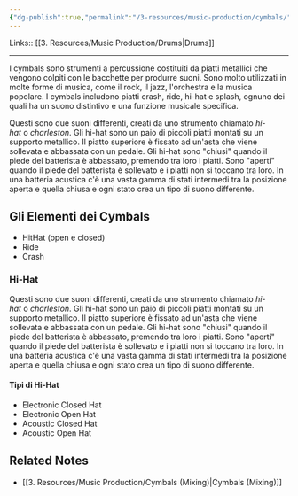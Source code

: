```yaml
---
{"dg-publish":true,"permalink":"/3-resources/music-production/cymbals/"}
---
```


Links:: [[3. Resources/Music Production/Drums\|Drums]]

---
I cymbals sono strumenti a percussione costituiti da piatti metallici che vengono colpiti con le bacchette per produrre suoni. Sono molto utilizzati in molte forme di musica, come il rock, il jazz, l'orchestra e la musica popolare. I cymbals includono piatti crash, ride, hi-hat e splash, ognuno dei quali ha un suono distintivo e una funzione musicale specifica.

Questi sono due suoni differenti, creati da uno strumento chiamato _hi-hat_ o _charleston_. Gli hi-hat sono un paio di piccoli piatti montati su un supporto metallico. Il piatto superiore è fissato ad un'asta che viene sollevata e abbassata con un pedale. Gli hi-hat sono "chiusi" quando il piede del batterista è abbassato, premendo tra loro i piatti. Sono "aperti" quando il piede del batterista è sollevato e i piatti non si toccano tra loro. In una batteria acustica c'è una vasta gamma di stati intermedi tra la posizione aperta e quella chiusa e ogni stato crea un tipo di suono differente.

## Gli Elementi dei Cymbals

- HitHat (open e closed)
- Ride
- Crash

### Hi-Hat

Questi sono due suoni differenti, creati da uno strumento chiamato _hi-hat_ o _charleston_. Gli hi-hat sono un paio di piccoli piatti montati su un supporto metallico. Il piatto superiore è fissato ad un'asta che viene sollevata e abbassata con un pedale. Gli hi-hat sono "chiusi" quando il piede del batterista è abbassato, premendo tra loro i piatti. Sono "aperti" quando il piede del batterista è sollevato e i piatti non si toccano tra loro. In una batteria acustica c'è una vasta gamma di stati intermedi tra la posizione aperta e quella chiusa e ogni stato crea un tipo di suono differente.

#### Tipi di Hi-Hat

- Electronic Closed Hat
- Electronic Open Hat
- Acoustic Closed Hat
- Acoustic Open Hat

## Related Notes

- [[3. Resources/Music Production/Cymbals (Mixing)\|Cymbals (Mixing)]]